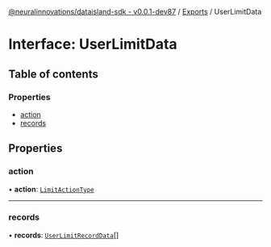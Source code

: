 [@neuralinnovations/dataisland-sdk - v0.0.1-dev87](../../README.md) / [Exports](../modules.md) / UserLimitData

# Interface: UserLimitData

## Table of contents

### Properties

- [action](UserLimitData.md#action)
- [records](UserLimitData.md#records)

## Properties

### action

• **action**: [`LimitActionType`](../enums/LimitActionType.md)

___

### records

• **records**: [`UserLimitRecordData`](UserLimitRecordData.md)[]
